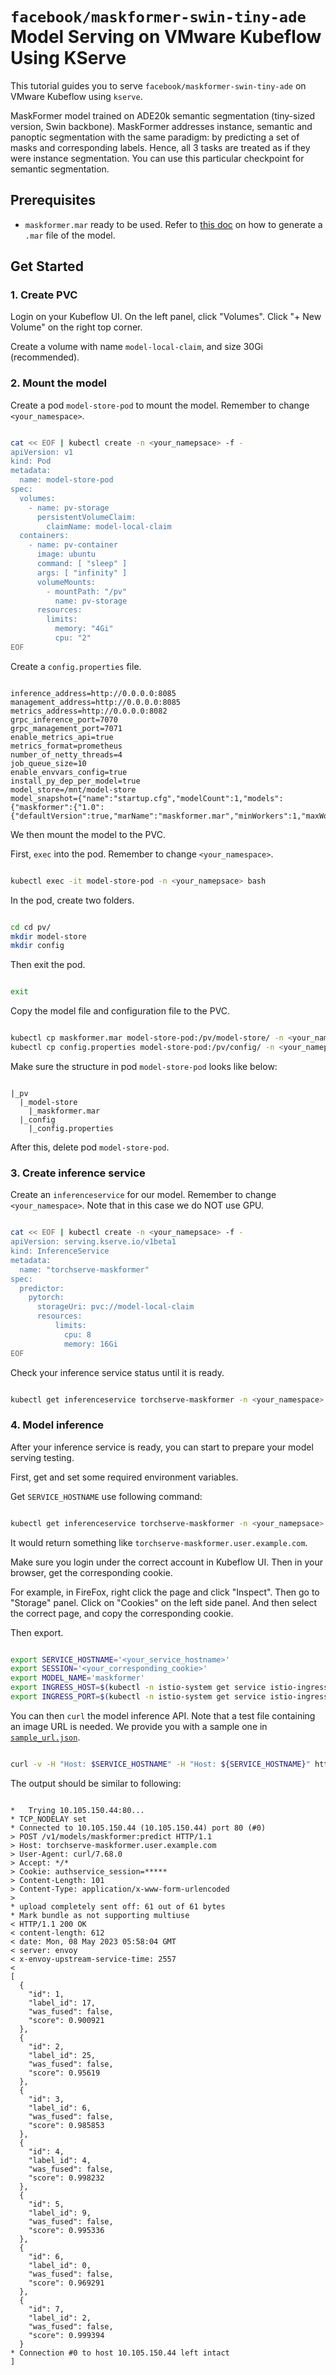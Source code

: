 # `facebook/maskformer-swin-tiny-ade` Model Serving on VMware Kubeflow Using KServe

This tutorial guides you to serve `facebook/maskformer-swin-tiny-ade` on VMware Kubeflow using `kserve`.

MaskFormer model trained on ADE20k semantic segmentation (tiny-sized version, Swin backbone). MaskFormer addresses instance, semantic and panoptic segmentation with the same paradigm: by predicting a set of masks and corresponding labels. Hence, all 3 tasks are treated as if they were instance segmentation. You can use this particular checkpoint for semantic segmentation. 

## Prerequisites

- `maskformer.mar` ready to be used. Refer to [this doc](../maskformer-torchserve/README.md) on how to generate a `.mar` file of the model.

## Get Started

### 1. Create PVC

Login on your Kubeflow UI. On the left panel, click "Volumes". Click "+ New Volume" on the right top corner.

Create a volume with name `model-local-claim`, and size 30Gi (recommended).

### 2. Mount the model

Create a pod `model-store-pod` to mount the model. Remember to change `<your_namespace>`.

```bash

cat << EOF | kubectl create -n <your_namepsace> -f -
apiVersion: v1
kind: Pod
metadata:
  name: model-store-pod
spec:
  volumes:
    - name: pv-storage
      persistentVolumeClaim:
        claimName: model-local-claim
  containers:
    - name: pv-container
      image: ubuntu
      command: [ "sleep" ]
      args: [ "infinity" ]
      volumeMounts:
        - mountPath: "/pv"
          name: pv-storage
      resources:
        limits:
          memory: "4Gi"
          cpu: "2"
EOF

```

Create a `config.properties` file.

```text

inference_address=http://0.0.0.0:8085
management_address=http://0.0.0.0:8085
metrics_address=http://0.0.0.0:8082
grpc_inference_port=7070
grpc_management_port=7071
enable_metrics_api=true
metrics_format=prometheus
number_of_netty_threads=4
job_queue_size=10
enable_envvars_config=true
install_py_dep_per_model=true
model_store=/mnt/model-store
model_snapshot={"name":"startup.cfg","modelCount":1,"models":{"maskformer":{"1.0":{"defaultVersion":true,"marName":"maskformer.mar","minWorkers":1,"maxWorkers":5,"batchSize":1,"maxBatchDelay":5000,"responseTimeout":120}}}}

```

We then mount the model to the PVC.

First, `exec` into the pod. Remember to change `<your_namespace>`.

```bash

kubectl exec -it model-store-pod -n <your_namepsace> bash

```

In the pod, create two folders.

```bash

cd cd pv/
mkdir model-store
mkdir config

```

Then exit the pod.

```bash

exit

```

Copy the model file and configuration file to the PVC.

```bash

kubectl cp maskformer.mar model-store-pod:/pv/model-store/ -n <your_namepsace>
kubectl cp config.properties model-store-pod:/pv/config/ -n <your_namepsace>

```

Make sure the structure in pod `model-store-pod` looks like below:

```text

|_pv
  |_model-store
    |_maskformer.mar
  |_config
    |_config.properties

```

After this, delete pod `model-store-pod`.

### 3. Create inference service

Create an `inferenceservice` for our model. Remember to change `<your_namespace>`. Note that in this case we do NOT use GPU.

```bash

cat << EOF | kubectl create -n <your_namepsace> -f -
apiVersion: serving.kserve.io/v1beta1
kind: InferenceService
metadata:
  name: "torchserve-maskformer"
spec:
  predictor:
    pytorch:
      storageUri: pvc://model-local-claim
      resources:
          limits:
            cpu: 8
            memory: 16Gi
EOF

```

Check your inference service status until it is ready.

```bash

kubectl get inferenceservice torchserve-maskformer -n <your_namespace>

```

### 4. Model inference

After your inference service is ready, you can start to prepare your model serving testing.

First, get and set some required environment variables.

Get `SERVICE_HOSTNAME` use following command:

```bash

kubectl get inferenceservice torchserve-maskformer -n <your_namepsace> -o jsonpath='{.status.url}' | cut -d "/" -f 3

```

It would return something like `torchserve-maskformer.user.example.com`.

Make sure you login under the correct account in Kubeflow UI. Then in your browser, get the corresponding cookie. 

For example, in FireFox, right click the page and click "Inspect". Then go to "Storage" panel. Click on "Cookies" on the left side panel. And then select the correct page, and copy the corresponding cookie.

Then export.

```bash

export SERVICE_HOSTNAME='<your_service_hostname>'
export SESSION='<your_corresponding_cookie>'
export MODEL_NAME='maskformer'
export INGRESS_HOST=$(kubectl -n istio-system get service istio-ingressgateway -o jsonpath='{.status.loadBalancer.ingress[0].ip}')
export INGRESS_PORT=$(kubectl -n istio-system get service istio-ingressgateway -o jsonpath='{.spec.ports[?(@.name=="http2")].port}')

```

You can then `curl` the model inference API. Note that a test file containing an image URL is needed. We provide you with a sample one in [`sample_url.json`](./sample_url.json).

```bash

curl -v -H "Host: $SERVICE_HOSTNAME" -H "Host: ${SERVICE_HOSTNAME}" http://${INGRESS_HOST}:${INGRESS_PORT}/v1/models/${MODEL_NAME}:predict -d @./sample_url.json

```

The output should be similar to following:

```text

*   Trying 10.105.150.44:80...
* TCP_NODELAY set
* Connected to 10.105.150.44 (10.105.150.44) port 80 (#0)
> POST /v1/models/maskformer:predict HTTP/1.1
> Host: torchserve-maskformer.user.example.com
> User-Agent: curl/7.68.0
> Accept: */*
> Cookie: authservice_session=*****
> Content-Length: 101
> Content-Type: application/x-www-form-urlencoded
>
* upload completely sent off: 61 out of 61 bytes
* Mark bundle as not supporting multiuse
< HTTP/1.1 200 OK
< content-length: 612
< date: Mon, 08 May 2023 05:58:04 GMT
< server: envoy
< x-envoy-upstream-service-time: 2557
<
[
  {
    "id": 1,
    "label_id": 17,
    "was_fused": false,
    "score": 0.900921
  },
  {
    "id": 2,
    "label_id": 25,
    "was_fused": false,
    "score": 0.95619
  },
  {
    "id": 3,
    "label_id": 6,
    "was_fused": false,
    "score": 0.985853
  },
  {
    "id": 4,
    "label_id": 4,
    "was_fused": false,
    "score": 0.998232
  },
  {
    "id": 5,
    "label_id": 9,
    "was_fused": false,
    "score": 0.995336
  },
  {
    "id": 6,
    "label_id": 0,
    "was_fused": false,
    "score": 0.969291
  },
  {
    "id": 7,
    "label_id": 2,
    "was_fused": false,
    "score": 0.999394
  }
* Connection #0 to host 10.105.150.44 left intact
]

```









